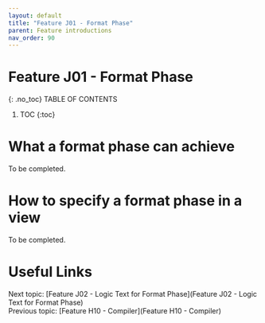 ```yaml
---
layout: default
title: "Feature J01 - Format Phase"
parent: Feature introductions
nav_order: 90
---
```


# Feature J01 - Format Phase
{: .no_toc}
TABLE OF CONTENTS 
1. TOC
{:toc}  

# What a format phase can achieve
To be completed.  
  

# How to specify a format phase in a view
To be completed.  
  



# Useful Links
Next topic: [Feature J02 - Logic Text for Format Phase](Feature J02 - Logic Text for Format Phase)  
Previous topic: [Feature H10 - Compiler](Feature H10 - Compiler)  

